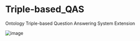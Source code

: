 # Triple-based_QAS
Ontology Triple-based Question Answering System Extension

![image](https://user-images.githubusercontent.com/17703776/193914562-861baeff-e26a-4afc-81c7-d1c96ccc7834.png)
